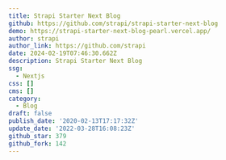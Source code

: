 ```yaml
---
title: Strapi Starter Next Blog
github: https://github.com/strapi/strapi-starter-next-blog
demo: https://strapi-starter-next-blog-pearl.vercel.app/
author: strapi
author_link: https://github.com/strapi
date: 2024-02-19T07:46:30.662Z
description: Strapi Starter Next Blog
ssg:
  - Nextjs
css: []
cms: []
category:
  - Blog
draft: false
publish_date: '2020-02-13T17:17:32Z'
update_date: '2022-03-28T16:08:23Z'
github_star: 379
github_fork: 142
---
```

